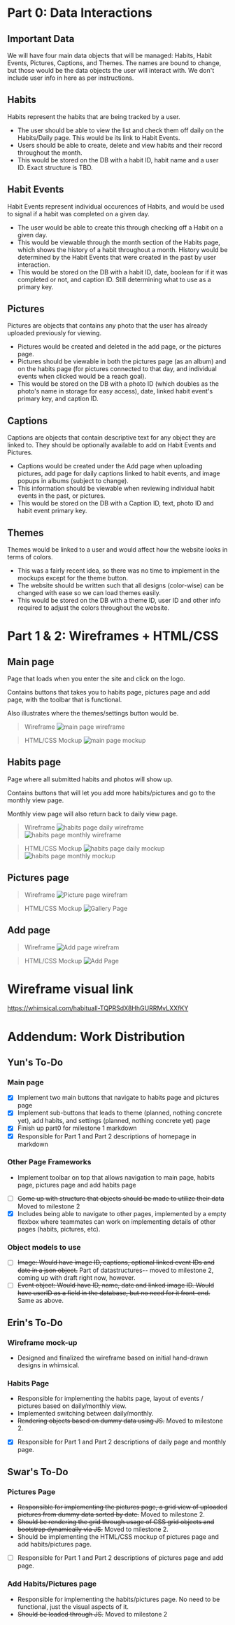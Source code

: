 # Part 0: Data Interactions
## Important Data
We will have four main data objects that will be managed: Habits, Habit Events, Pictures, Captions, and Themes. The names are bound to change, but those would be the data objects the user will interact with. We don't include user info in here as per instructions.

## Habits
Habits represent the habits that are being tracked by a user.
- The user should be able to view the list and check them off daily on the Habits/Daily page. This would be its link to Habit Events.
- Users should be able to create, delete and view habits and their record throughout the month.
- This would be stored on the DB with a habit ID, habit name and a user ID. Exact structure is TBD.

## Habit Events
Habit Events represent individual occurences of Habits, and would be used to signal if a habit was completed on a given day.
- The user would be able to create this through checking off a Habit on a given day.
- This would be viewable through the month section of the Habits page, which shows the history of a habit throughout a month. History would be determined by the Habit Events that were created in the past by user interaction.
- This would be stored on the DB with a habit ID, date, boolean for if it was completed or not, and caption ID. Still determining what to use as a primary key.

## Pictures
Pictures are objects that contains any photo that the user has already uploaded previously for viewing.
- Pictures would be created and deleted in the add page, or the pictures page.
- Pictures should be viewable in both the pictures page (as an album) and on the habits page (for pictures connected to that day, and individual events when clicked would be a reach goal).
- This would be stored on the DB with a photo ID (which doubles as the photo's name in storage for easy access), date, linked habit event's primary key, and caption ID. 

## Captions
Captions are objects that contain descriptive text for any object they are linked to. They should be optionally available to add on Habit Events and Pictures.
- Captions would be created under the Add page when uploading pictures, add page for daily captions linked to habit events, and image popups in albums (subject to change).
- This information should be viewable when reviewing individual habit events in the past, or pictures.
- This would be stored on the DB with a Caption ID, text, photo ID and habit event primary key.

## Themes
Themes would be linked to a user and would affect how the website looks in terms of colors.
- This was a fairly recent idea, so there was no time to implement in the mockups except for the theme button.
- The website should be written such that all designs (color-wise) can be changed with ease so we can load themes easily.
- This would be stored on the DB with a theme ID, user ID and other info required to adjust the colors throughout the website.

# Part 1 & 2: Wireframes + HTML/CSS
## Main page
Page that loads when you enter the site and click on the logo.

Contains buttons that takes you to habits page, pictures page and add page, with the toolbar that is functional.

Also illustrates where the themes/settings button would be.

> Wireframe
![main page wireframe](./images_for_md/main-page-wireframe.png)

> HTML/CSS Mockup
![main page mockup](./images_for_md/main-page-html.png)

## Habits page
Page where all submitted habits and photos will show up.

Contains buttons that will let you add more habits/pictures and go to the monthly view page.

Monthly view page will also return back to daily view page.

> Wireframe 
![habits page daily wireframe](./images_for_md/daily-page-wireframe.png)
![habits page monthly wireframe](./images_for_md/monthly-page-wireframe.png)

> HTML/CSS Mockup
![habits page daily mockup](./images_for_md/daily-page-html.png)
![habits page monthly mockup](./images_for_md/monthly-page-html.png)

## Pictures page

> Wireframe 
![Picture page wirefram](./images_for_md/Gallery-wireframe.png)

> HTML/CSS Mockup
![Gallery Page](./images_for_md/Gallery.png)
## Add page

> Wireframe 
![Add page wirefram](./images_for_md/Add-wireframe.png)

> HTML/CSS Mockup 
![Add Page](./images_for_md/Add_Habits_And_Picture_Page.png)



# Wireframe visual link
https://whimsical.com/habituall-TQPRSdX8HhGURRMvLXXfKY 

# Addendum: Work Distribution
## Yun's To-Do
### Main page
- [x] Implement two main buttons that navigate to habits page and pictures page
- [x] Implement sub-buttons that leads to theme (planned, nothing concrete yet), add habits, and settings (planned, nothing concrete yet) page
- [x] Finish up part0 for milestone 1 markdown
- [x] Responsible for Part 1 and Part 2 descriptions of homepage in markdown

### Other Page Frameworks
- Implement toolbar on top that allows navigation to main page, habits page, pictures page and add habits page
- [ ] ~~Come up with structure that objects should be made to utilize their data~~ Moved to milestone 2
- [x] Includes being able to navigate to other pages, implemented by a empty flexbox where teammates can work on implementing details of other pages (habits, pictures, etc).
  
### Object models to use
- [ ] ~~Image: Would have image ID, captions, optional linked event IDs and date in a json object.~~ Part of datastructures-- moved to milestone 2, coming up with draft right now, however.
- [ ] ~~Event object: Would have ID, name, date and linked image ID. Would have userID as a field in the database, but no need for it front-end.~~ Same as above.

## Erin's To-Do
### Wireframe mock-up
- Designed and finalized the wireframe based on initial hand-drawn designs in whimsical.

### Habits Page
- Responsible for implementing the habits page, layout of events / pictures based on daily/monthly view.
- Implemented switching between daily/monthly.
- ~~Rendering objects based on dummy data using JS.~~ Moved to milestone 2.
- [x] Responsible for Part 1 and Part 2 descriptions of daily page and monthly page.

## Swar's To-Do
### Pictures Page
- ~~Responsible for implementing the pictures page, a grid view of uploaded pictures from dummy data sorted by date.~~ Moved to milestone 2.
- ~~Should be rendering the grid through usage of CSS grid objects and bootstrap dynamically via JS.~~ Moved to milestone 2.
- Should be implementing the HTML/CSS mockup of pictures page and add habits/pictures page.
- [ ] Responsible for Part 1 and Part 2 descriptions of pictures page and add page.

### Add Habits/Pictures page
- Responsible for implementing the habits/pictures page. No need to be functional, just the visual aspects of it.
- ~~Should be loaded through JS.~~ Moved to milestone 2
